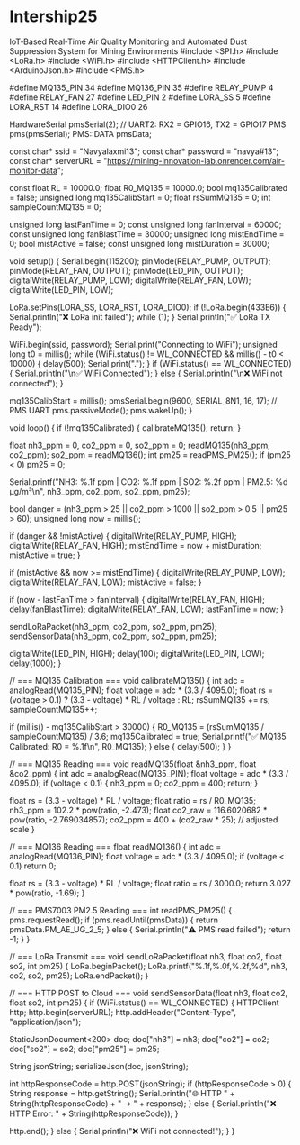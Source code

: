 # Intership25
IoT‑Based Real‑Time Air Quality Monitoring and Automated Dust Suppression System for Mining Environments
#include <SPI.h>
#include <LoRa.h>
#include <WiFi.h>
#include <HTTPClient.h>
#include <ArduinoJson.h>
#include <PMS.h>

#define MQ135_PIN   34
#define MQ136_PIN   35
#define RELAY_PUMP   4
#define RELAY_FAN   27
#define LED_PIN      2
#define LORA_SS      5
#define LORA_RST    14
#define LORA_DIO0   26

HardwareSerial pmsSerial(2); // UART2: RX2 = GPIO16, TX2 = GPIO17
PMS pms(pmsSerial);
PMS::DATA pmsData;

const char* ssid = "Navyalaxmi13";
const char* password = "navya#13";
const char* serverURL = "https://mining-innovation-lab.onrender.com/air-monitor-data";

const float RL = 10000.0;
float R0_MQ135 = 10000.0;
bool mq135Calibrated = false;
unsigned long mq135CalibStart = 0;
float rsSumMQ135 = 0;
int sampleCountMQ135 = 0;

unsigned long lastFanTime = 0;
const unsigned long fanInterval = 60000;
const unsigned long fanBlastTime = 30000;
unsigned long mistEndTime = 0;
bool mistActive = false;
const unsigned long mistDuration = 30000;

void setup() {
  Serial.begin(115200);
  pinMode(RELAY_PUMP, OUTPUT);
  pinMode(RELAY_FAN, OUTPUT);
  pinMode(LED_PIN, OUTPUT);
  digitalWrite(RELAY_PUMP, LOW);
  digitalWrite(RELAY_FAN, LOW);
  digitalWrite(LED_PIN, LOW);

  LoRa.setPins(LORA_SS, LORA_RST, LORA_DIO0);
  if (!LoRa.begin(433E6)) {
    Serial.println("❌ LoRa init failed");
    while (1);
  }
  Serial.println("✅ LoRa TX Ready");

  WiFi.begin(ssid, password);
  Serial.print("Connecting to WiFi");
  unsigned long t0 = millis();
  while (WiFi.status() != WL_CONNECTED && millis() - t0 < 10000) {
    delay(500);
    Serial.print(".");
  }
  if (WiFi.status() == WL_CONNECTED) {
    Serial.println("\n✅ WiFi Connected");
  } else {
    Serial.println("\n❌ WiFi not connected");
  }

  mq135CalibStart = millis();
  pmsSerial.begin(9600, SERIAL_8N1, 16, 17);  // PMS UART
  pms.passiveMode();
  pms.wakeUp();
}

void loop() {
  if (!mq135Calibrated) {
    calibrateMQ135();
    return;
  }

  float nh3_ppm = 0, co2_ppm = 0, so2_ppm = 0;
  readMQ135(nh3_ppm, co2_ppm);
  so2_ppm = readMQ136();
  int pm25 = readPMS_PM25();
  if (pm25 < 0) pm25 = 0;

  Serial.printf("NH3: %.1f ppm | CO2: %.1f ppm | SO2: %.2f ppm | PM2.5: %d µg/m³\n",
                nh3_ppm, co2_ppm, so2_ppm, pm25);

  bool danger = (nh3_ppm > 25 || co2_ppm > 1000 || so2_ppm > 0.5 || pm25 > 60);
  unsigned long now = millis();

  if (danger && !mistActive) {
    digitalWrite(RELAY_PUMP, HIGH);
    digitalWrite(RELAY_FAN, HIGH);
    mistEndTime = now + mistDuration;
    mistActive = true;
  }

  if (mistActive && now >= mistEndTime) {
    digitalWrite(RELAY_PUMP, LOW);
    digitalWrite(RELAY_FAN, LOW);
    mistActive = false;
  }

  if (now - lastFanTime > fanInterval) {
    digitalWrite(RELAY_FAN, HIGH);
    delay(fanBlastTime);
    digitalWrite(RELAY_FAN, LOW);
    lastFanTime = now;
  }

  sendLoRaPacket(nh3_ppm, co2_ppm, so2_ppm, pm25);
  sendSensorData(nh3_ppm, co2_ppm, so2_ppm, pm25);

  digitalWrite(LED_PIN, HIGH); delay(100); digitalWrite(LED_PIN, LOW);
  delay(1000);
}

// === MQ135 Calibration ===
void calibrateMQ135() {
  int adc = analogRead(MQ135_PIN);
  float voltage = adc * (3.3 / 4095.0);
  float rs = (voltage > 0.1) ? (3.3 - voltage) * RL / voltage : RL;
  rsSumMQ135 += rs;
  sampleCountMQ135++;

  if (millis() - mq135CalibStart > 30000) {
    R0_MQ135 = (rsSumMQ135 / sampleCountMQ135) / 3.6;
    mq135Calibrated = true;
    Serial.printf("✅ MQ135 Calibrated: R0 = %.1f\n", R0_MQ135);
  } else {
    delay(500);
  }
}

// === MQ135 Reading ===
void readMQ135(float &nh3_ppm, float &co2_ppm) {
  int adc = analogRead(MQ135_PIN);
  float voltage = adc * (3.3 / 4095.0);
  if (voltage < 0.1) {
    nh3_ppm = 0;
    co2_ppm = 400;
    return;
  }

  float rs = (3.3 - voltage) * RL / voltage;
  float ratio = rs / R0_MQ135;
  nh3_ppm = 102.2 * pow(ratio, -2.473);
  float co2_raw = 116.6020682 * pow(ratio, -2.769034857);
  co2_ppm = 400 + (co2_raw * 25); // adjusted scale
}

// === MQ136 Reading ===
float readMQ136() {
  int adc = analogRead(MQ136_PIN);
  float voltage = adc * (3.3 / 4095.0);
  if (voltage < 0.1) return 0;

  float rs = (3.3 - voltage) * RL / voltage;
  float ratio = rs / 3000.0;
  return 3.027 * pow(ratio, -1.69);
}

// === PMS7003 PM2.5 Reading ===
int readPMS_PM25() {
  pms.requestRead();
  if (pms.readUntil(pmsData)) {
    return pmsData.PM_AE_UG_2_5;
  } else {
    Serial.println("⚠️ PMS read failed");
    return -1;
  }
}

// === LoRa Transmit ===
void sendLoRaPacket(float nh3, float co2, float so2, int pm25) {
  LoRa.beginPacket();
  LoRa.printf("%.1f,%.0f,%.2f,%d", nh3, co2, so2, pm25);
  LoRa.endPacket();
}

// === HTTP POST to Cloud ===
void sendSensorData(float nh3, float co2, float so2, int pm25) {
  if (WiFi.status() == WL_CONNECTED) {
    HTTPClient http;
    http.begin(serverURL);
    http.addHeader("Content-Type", "application/json");

  StaticJsonDocument<200> doc;
    doc["nh3"] = nh3;
    doc["co2"] = co2;
    doc["so2"] = so2;
    doc["pm25"] = pm25;

  String jsonString;
    serializeJson(doc, jsonString);

  int httpResponseCode = http.POST(jsonString);
    if (httpResponseCode > 0) {
      String response = http.getString();
      Serial.println("🌐 HTTP " + String(httpResponseCode) + " → " + response);
    } else {
      Serial.println("❌ HTTP Error: " + String(httpResponseCode));
    }

   http.end();
  } else {
    Serial.println("❌ WiFi not connected!");
  }
}
